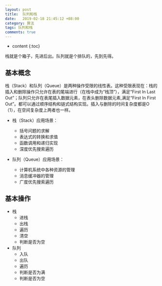 ```yaml
---
layout: post
title:  队列和栈
date:   2019-02-18 21:45:12 +08:00
category: 算法
tags: 队列和栈
comments: true
---
```


* content
{:toc}

栈就是个箱子，先进后出。队列就是个排队的，先到先得。








## 基本概念

  栈（Stack）和队列（Queue）是两种操作受限的线性表。这种受限表现在：栈的插入和删除操作只允许在表的尾端进行（在栈中成为“栈顶”），满足“First In Last Out”；队列只允许在表尾插入数据元素，在表头删除数据元素,满足“First In First Out”。都可以通过顺序结构和链式结构实现。插入与删除的时间复杂度都是O（1），在空间复杂度上两者也一样。

- 栈（Stack）应用场景：
  - 括号问题的求解
  - 表达式的转换和求值
  - 函数调用和递归实现
  - 深度优先搜索遍历

- 队列（Queue）应用场景：
  - 计算机系统中各种资源的管理
  - 消息缓冲器的管理
  - 广度优先搜索遍历

## 基本操作

- 栈
  - 进栈
  - 出栈
  - 遍历
  - 清空
  - 判断是否为空
- 队列
  - 入队
  - 出队
  - 遍历
  - 判断是否为满
  - 判断是否为空

